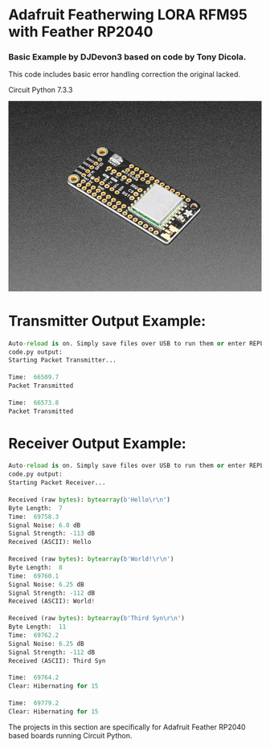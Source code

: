 # Adafruit Featherwing LORA RFM95 with Feather RP2040
### Basic Example by DJDevon3 based on code by Tony Dicola.

This code includes basic error handling correction the original lacked.

Circuit Python 7.3.3

![](https://raw.githubusercontent.com/DJDevon3/My_Circuit_Python_Projects/main/Boards/raspberrypi/Adafruit%20Feather%20RP2040/Adafruit%20Featherwing%20RFM95%20900Mhz/Adafruit%20LoRa%20Radio%20FeatherWing%20RFM95W%20900%20MHz_screenshot.jpg)

# Transmitter Output Example:
```py
Auto-reload is on. Simply save files over USB to run them or enter REPL to disable.
code.py output:
Starting Packet Transmitter...

Time:  66509.7
Packet Transmitted

Time:  66573.8
Packet Transmitted
```

# Receiver Output Example:
```py
Auto-reload is on. Simply save files over USB to run them or enter REPL to disable.
code.py output:
Starting Packet Receiver...

Received (raw bytes): bytearray(b'Hello\r\n')
Byte Length:  7
Time:  69758.3
Signal Noise: 6.0 dB
Signal Strength: -113 dB
Received (ASCII): Hello

Received (raw bytes): bytearray(b'World!\r\n')
Byte Length:  8
Time:  69760.1
Signal Noise: 6.25 dB
Signal Strength: -112 dB
Received (ASCII): World!

Received (raw bytes): bytearray(b'Third Syn\r\n')
Byte Length:  11
Time:  69762.2
Signal Noise: 6.25 dB
Signal Strength: -112 dB
Received (ASCII): Third Syn

Time:  69764.2
Clear: Hibernating for 15
 
Time:  69779.2
Clear: Hibernating for 15
```

The projects in this section are specifically for Adafruit Feather RP2040 based boards running Circuit Python.
